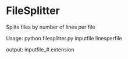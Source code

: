 FileSplitter
============

Splits files by number of lines per file

Usage: python filesplitter.py inputfile linesperfile

output: inputfile_#.extension
